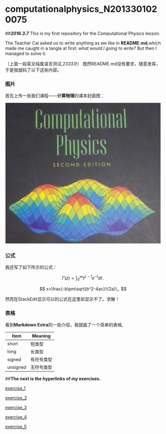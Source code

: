 # **computationalphysics_N2013301020075**

##***2016.3.7*** 
 This is my first repository for the Computational Physics lesson.
 
 The Teacher Cai asked us to write anything as we like in **README.md**,which made me caught in a tangle at first: *what would I going to write?* But then I managed to solve it.

（上面一段英文纯属语言测试,23333!）
既然README.md没有要求，随意发挥，于是我就码了以下这些内容。

### 图片 

首先上传一张我们课程——**计算物理**的课本封面图：

![](https://raw.githubusercontent.com/XiaobudianChen/computationalphysics_N2013301020075/master/computational.physics.png)

### 公式

我还写了如下所示的公式：

 $$
\Gamma(z) = \int_0^\infty t^{z-1}e^{-t}dt\,.
$$

 $$
x=\frac{-b\pm\sqrt{b^2-4ac}}{2a}\,.
  $$

然而在StackEdit显示可以的公式在这里却显示不了。求解！

### 表格

看到**Markdown Extra**的一些介绍，我就画了一个简单的表格,

Item     | Meaning
-------- | ---
short    | 短类型
long     | 长类型
signed   | 有符号类型
unsigned | 无符号类型

##**The next is the hyperlinks of my exercises.**

[exercise_1]()

[exercise_2]()

[exercise_3]()

[exercise_4]()

[exercise_5]()
